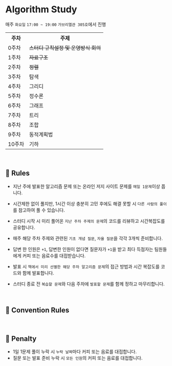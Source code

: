 # Algorithm Study
매주 `화요일` `17:00 ~ 19:00` `가브리엘관 305호`에서 진행

<table>
  <th>주차</th>
  <th>주제</th>
  <tr>
    <td>0주차</td>
    <td><s>스터디 규칙설정 및 운영방식 회의</s></td>
  </tr>
  <tr>
    <td>1주차</td>
    <td><s>자료구조</s></td>
  </tr>
  <tr>
    <td>2주차</td>
    <td><s>정렬</s></td>
  </tr>
  <tr>
    <td>3주차</td>
    <td>탐색</td>
  </tr>
  <tr>
    <td>4주차</td>
    <td>그리디</td>
  </tr>
  <tr>
    <td>5주차</td>
    <td>정수론</td>
  </tr>
  <tr>
    <td>6주차</td>
    <td>그래프</td>
  </tr>
  <tr>
    <td>7주차</td>
    <td>트리</td>
  </tr>
  <tr>
    <td>8주차</td>
    <td>조합</td>
  </tr>
  <tr>
    <td>9주차</td>
    <td>동적계획법</td>
  </tr>
  <tr>
    <td>10주차</td>
    <td>기하</td>
  </tr>
</table>

<br>

## 📢 Rules
- 지난 주에 발표한 알고리즘 문제 또는 온라인 저지 사이트 문제를 `매일 1문제`이상 풉니다.

- 시간제한 없이 풀지만, 1시간 이상 충분히 고민 후에도 해결 못할 시 `다른 사람의 풀이`를 참고하여 풀 수 있습니다.
  
- 스터디 시작 시 미리 풀어온 `지난 주차 주제의 문제`의 코드를 리뷰하고 시간복잡도를 공유합니다.
  
- 매주 해당 주차 주제와 관련된 `기초 개념 질문`, `자율 질문`을 각각 3개씩 준비합니다.
  
- 답변 한 인원은 `+1`, 답변한 인원이 없다면 질문자가 `+1`을 받고 최다 득점자는 팀원들에게 커피 또는 음료수를 대접받습니다.

- 발표 시 `책에서 미리 선별한 해당 주차 알고리즘 문제`의 접근 방법과 시간 복잡도를 코드와 함께 발표합니다.

- 스터디 종료 전 `복습할 문제`와 다음 주차에 `발표할 문제`를 함께 정하고 마무리합니다.
  
<!-- - 질문 답변 시 카카오톡에 답변을 미리 적어 공유한 후 한 명씩 차례대로 설명합니다. -->

<br>

## 📌 Convention Rules

<br>

## 🚫 Penalty
- 1일 1문제 풀이 누락 시 `누락 날짜`마다 커피 또는 음료를 대접합니다.
- 질문 또는 발표 준비 누락 시 `모든 인원`의 커피 또는 음료를 대접합니다.

